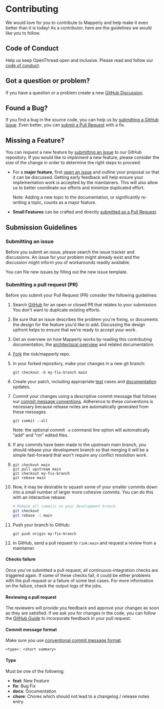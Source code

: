 # Contributing

We would love for you to contribute to Mapperly and help make it even better than it is today!
As a contributor, here are the guidelines we would like you to follow.

## Code of Conduct

Help us keep OpenThread open and inclusive. Please read and follow our [code of conduct](https://github.com/riok/mapperly/blob/main/CODE_OF_CONDUCT.md).

## Got a question or problem?

If you have a question or a problem create a new [GitHub Discussion](https://github.com/riok/mapperly/discussions/new/choose).

## Found a Bug?

If you find a bug in the source code, you can help us by [submitting a GitHub Issue](https://github.com/riok/mapperly/issues/new).
Even better, you can [submit a Pull Request](#submit-pr) with a fix.

## Missing a Feature?

You can *request* a new feature by [submitting an issue](#submit-issue) to our GitHub repository.
If you would like to *implement* a new feature, please consider the size of the change in order to determine the right steps to proceed:

* For a **major feature**, first [open an issue](https://github.com/riok/mapperly/issues/new) and outline your proposal so that it can be discussed.
  Getting early feedback will help ensure your implementation work is accepted by the maintainers.
  This will also allow us to better coordinate our efforts and minimize duplicated effort.

  Note: Adding a new topic to the documentation, or significantly re-writing a topic, counts as a major feature.

* **Small Features** can be crafted and directly [submitted as a Pull Request](#submit-pr).

## Submission Guidelines

### <a name="submit-issue"></a> Submitting an issue

Before you submit an issue, please search the issue tracker and discussions.
An issue for your problem might already exist and the discussion might inform you of workarounds readily available.

You can file new issues by filling out the new issue template.

### <a name="submit-pr"></a> Submitting a pull request (PR)

Before you submit your Pull Request (PR) consider the following guidelines:

1. Search [GitHub](https://github.com/riok/mapperly/pulls) for an open or closed PR that relates to your submission.
   You don't want to duplicate existing efforts.

2. Be sure that an issue describes the problem you're fixing, or documents the design for the feature you'd like to add.
   Discussing the design upfront helps to ensure that we're ready to accept your work.

3. Get an overview on how Mapperly works by reading this contributing documentation, the [architectural overview](./architecture) and related documentation.

4. [Fork](https://docs.github.com/en/github/getting-started-with-github/fork-a-repo) the riok/mapperly repo.

5. In your forked repository, make your changes in a new git branch:

     ```shell
     git checkout -b my-fix-branch main
     ```

6. Create your patch, including appropriate [test](./tests) cases and [documentation](./docs) updates.

7. Commit your changes using a descriptive commit message that follows our [commit message conventions](#commit).
   Adherence to these conventions is necessary because release notes are automatically generated from these messages.

     ```shell
     git commit --all
     ```
   Note: the optional commit `-a` command line option will automatically "add" and "rm" edited files.

8. If any commits have been made to the upstream main branch,
   you should rebase your development branch so that merging it will be a simple fast-forward that won't require any conflict resolution work.

9. ```shell
   git checkout main
   git pull upstream main
   git checkout my-fix-branch
   git rebase main
    ```

10. Now, it may be desirable to squash some of your smaller commits down into a small number of larger more cohesive commits. You can do this with an interactive rebase:

     ```bash
     # Rebase all commits on your development branch
     git checkout
     git rebase -i main
     ```

11. Push your branch to GitHub:

    ```shell
    git push origin my-fix-branch
    ```

12. In GitHub, send a pull request to `riok:main` and request a review from a maintainer.

#### Checks failure

Once you've submitted a pull request, all continuous-integration checks are triggered again.
If some of these checks fail, it could be either problems with the pull request or a failure of some test cases.
For more information on the failure, check the output logs of the jobs.

#### Reviewing a pull request

The reviewers will provide you feedback and approve your changes as soon as they are satisfied.
If we ask you for changes in the code, you can follow the [GitHub Guide](https://docs.github.com/en/pull-requests/collaborating-with-pull-requests/reviewing-changes-in-pull-requests/incorporating-feedback-in-your-pull-request) to incorporate feedback in your pull request.

#### <a name="commit"></a> Commit message format

Make sure you use [conventional commit message format](https://www.conventionalcommits.org/en/v1.0.0/#summary).

`<type>: <short summary>`

#### Type

Must be one of the following:

- **feat**: New Feature
- **fix**: Bug Fix
- **docs**: Documentation
- **chore**: Chores which should not lead to a changelog / release notes entry
